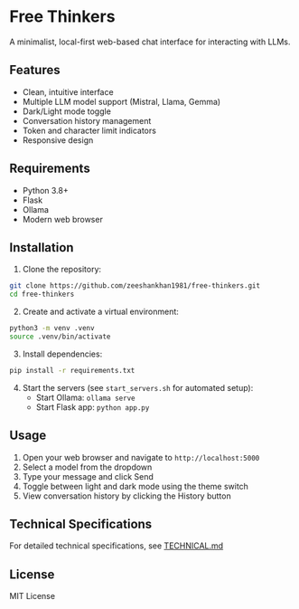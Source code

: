 # Free Thinkers

A minimalist, local-first web-based chat interface for interacting with LLMs.

## Features

- Clean, intuitive interface
- Multiple LLM model support (Mistral, Llama, Gemma)
- Dark/Light mode toggle
- Conversation history management
- Token and character limit indicators
- Responsive design

## Requirements

- Python 3.8+
- Flask
- Ollama
- Modern web browser

## Installation

1. Clone the repository:
```bash
git clone https://github.com/zeeshankhan1981/free-thinkers.git
cd free-thinkers
```

2. Create and activate a virtual environment:
```bash
python3 -m venv .venv
source .venv/bin/activate
```

3. Install dependencies:
```bash
pip install -r requirements.txt
```

4. Start the servers (see `start_servers.sh` for automated setup):
   - Start Ollama: `ollama serve`
   - Start Flask app: `python app.py`

## Usage

1. Open your web browser and navigate to `http://localhost:5000`
2. Select a model from the dropdown
3. Type your message and click Send
4. Toggle between light and dark mode using the theme switch
5. View conversation history by clicking the History button

## Technical Specifications

For detailed technical specifications, see [TECHNICAL.md](TECHNICAL.md)

## License

MIT License
